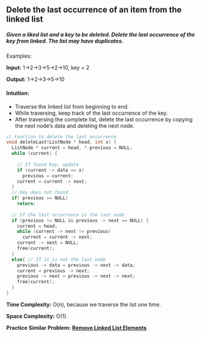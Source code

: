 ## Delete the last occurrence of an item from the linked list
 
##### Given a liked list and a key to be deleted. Delete the last occurrence of the key from linked. The list may have duplicates.
Examples:
 
**Input:**   1->2->3->5->2->10, key = 2 
 
**Output:**  1->2->3->5->10
#### Intuition:
* Traverse the linked list from beginning to end. 
* While traversing, keep track of the last occurrence of the key. 
* After traversing the complete list, delete the last occurrence by copying the next node’s data and deleting the next node.
 
```c++
// Function to delete the last occurrence 
void deleteLast(ListNode * head, int x) {
  ListNode * current = head, * previous = NULL;
  while (current) {
 
    // If found key, update 
    if (current -> data == x)
      previous = current;
    current = current -> next;
  }
  // Key does not found 
  if( previous == NULL)
    return;
   
  // If the last occurrence is the last node 
  if (previous != NULL && previous -> next == NULL) {
    current = head;
    while (current -> next != previous)
      current = current -> next;
    current -> next = NULL;
    free(current);
  }
  else{ // If it is not the last node
    previous -> data = previous -> next -> data;
    current = previous -> next;
    previous -> next = previous -> next -> next;
    free(current);
  }
}
```
**Time Complexity:**  O(n), because we traverse the list one time.
 
**Space Complexity:**  O(1).
 
**Practice Similar Problem:**  [**Remove Linked List Elements**](https://leetcode.com/problems/remove-linked-list-elements/)

